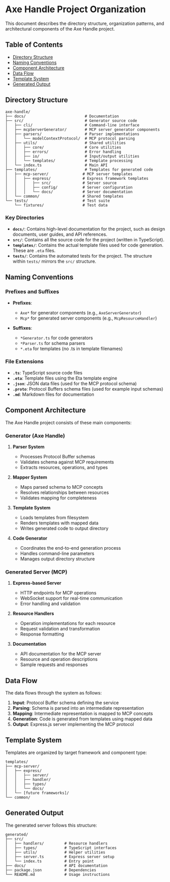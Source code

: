 # Axe Handle Project Organization

This document describes the directory structure, organization patterns, and architectural components of the Axe Handle project.

## Table of Contents
- [Directory Structure](#directory-structure)
- [Naming Conventions](#naming-conventions)
- [Component Architecture](#component-architecture)
- [Data Flow](#data-flow)
- [Template System](#template-system)
- [Generated Output](#generated-output)

## Directory Structure

```
axe-handle/
├── docs/                          # Documentation
├── src/                           # Generator source code
│   ├── cli/                       # Command-line interface
│   ├── mcpServerGenerator/        # MCP server generator components
│   ├── parsers/                   # Parser implementations
│   │   └── modelContextProtocol/  # MCP protocol parsing
│   ├── utils/                     # Shared utilities
│   │   ├── core/                  # Core utilities
│   │   ├── errors/                # Error handling
│   │   ├── io/                    # Input/output utilities
│   │   └── templates/             # Template processing
│   └── index.ts                   # Main API
├── templates/                     # Templates for generated code
│   ├── mcp-server/               # MCP server templates
│   │   ├── express/              # Express framework templates
│   │   │   ├── src/              # Server source
│   │   │   ├── config/           # Server configuration
│   │   │   └── docs/             # Server documentation
│   └── common/                   # Shared templates
└── tests/                        # Test suite
    └── fixtures/                 # Test data
```

### Key Directories

- **`docs/`**: Contains high-level documentation for the project, such as design documents, user guides, and API references.
- **`src/`**: Contains all the source code for the project (written in TypeScript).
- **`templates/`**: Contains the actual template files used for code generation. These are `.eta` files.
- **`tests/`**: Contains the automated tests for the project. The structure within `tests/` mirrors the `src/` structure.

## Naming Conventions

### Prefixes and Suffixes

- **Prefixes**:
  - `Axe*` for generator components (e.g., `AxeServerGenerator`)
  - `Mcp*` for generated server components (e.g., `McpResourceHandler`)

- **Suffixes**:
  - `*Generator.ts` for code generators
  - `*Parser.ts` for schema parsers
  - `*.eta` for templates (no .ts in template filenames)

### File Extensions

- **`.ts`**: TypeScript source code files
- **`.eta`**: Template files using the Eta template engine
- **`.json`**: JSON data files (used for the MCP protocol schema)
- **`.proto`**: Protocol Buffers schema files (used for example input schemas)
- **`.md`**: Markdown files for documentation

## Component Architecture

The Axe Handle project consists of these main components:

### Generator (Axe Handle)

1. **Parser System**
   - Processes Protocol Buffer schemas
   - Validates schema against MCP requirements
   - Extracts resources, operations, and types

2. **Mapper System**
   - Maps parsed schema to MCP concepts
   - Resolves relationships between resources
   - Validates mapping for completeness

3. **Template System**
   - Loads templates from filesystem
   - Renders templates with mapped data
   - Writes generated code to output directory

4. **Code Generator**
   - Coordinates the end-to-end generation process
   - Handles command-line parameters
   - Manages output directory structure

### Generated Server (MCP)

1. **Express-based Server**
   - HTTP endpoints for MCP operations
   - WebSocket support for real-time communication
   - Error handling and validation

2. **Resource Handlers**
   - Operation implementations for each resource
   - Request validation and transformation
   - Response formatting

3. **Documentation**
   - API documentation for the MCP server
   - Resource and operation descriptions
   - Sample requests and responses

## Data Flow

The data flows through the system as follows:

1. **Input**: Protocol Buffer schema defining the service
2. **Parsing**: Schema is parsed into an intermediate representation
3. **Mapping**: Intermediate representation is mapped to MCP concepts
4. **Generation**: Code is generated from templates using mapped data
5. **Output**: Express.js server implementing the MCP protocol

## Template System

Templates are organized by target framework and component type:

```
templates/
├── mcp-server/
│   ├── express/
│   │   ├── server/
│   │   ├── handler/
│   │   ├── types/
│   │   └── docs/
│   └── [future frameworks]/
└── common/
```

## Generated Output

The generated server follows this structure:

```
generated/
├── src/
│   ├── handlers/         # Resource handlers
│   ├── types/            # TypeScript interfaces
│   ├── utils/            # Helper utilities
│   ├── server.ts         # Express server setup
│   └── index.ts          # Entry point
├── docs/                 # API documentation
├── package.json          # Dependencies
└── README.md             # Usage instructions
```
